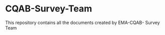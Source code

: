CQAB-Survey-Team
================

This repository contains all the documents created by EMA-CQAB- Survey Team

